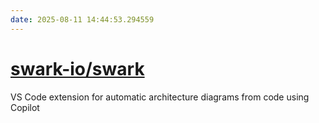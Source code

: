 ```yaml
---
date: 2025-08-11 14:44:53.294559
---
```


# [swark-io/swark](https://github.com/swark-io/swark)

VS Code extension for automatic architecture diagrams from code using Copilot